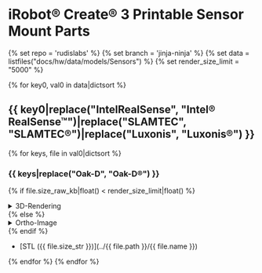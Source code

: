 # iRobot® Create® 3 Printable Sensor Mount Parts
{% set repo = 'rudislabs' %}
{% set branch = 'jinja-ninja' %}
{% set data = listfiles("docs/hw/data/models/Sensors") %}
{% set render_size_limit = "5000" %}

{% for key0, val0 in data|dictsort %}
## {{ key0|replace("IntelRealSense", "Intel® RealSense™")|replace("SLAMTEC", "SLAMTEC®")|replace("Luxonis", "Luxonis®") }}
  {% for keys, file in val0|dictsort %}
### {{ keys|replace("Oak-D", "Oak-D®") }}
{% if file.size_raw_kb|float() < render_size_limit|float() %}
<details>
  <summary>3D-Rendering</summary>

  <script src="https://embed.github.com/view/3d/{{ repo }}/create3_docs/{{ branch }}/docs/{{ file.path }}/{{ file.name }}"></script>

</details>
{% else %}
<details>
  <summary>Ortho-Image</summary>

  <img src="../../{{ file.path}}/{{ file.name|replace(file.extension, "png") }}"></img>

</details>
{% endif %}



* [STL ({{ file.size_str }})](../{{ file.path }}/{{ file.name }})

{% endfor %}
{% endfor %}

[^1]: All trademarks mentioned are the property of their respective owners.